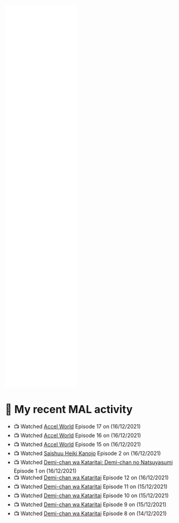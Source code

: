 ![Metrics](https://github.com/noxan-dev/noxan-dev/blob/main/github-metrics.svg)

# 🌸 My recent MAL activity

<!-- MAL_ACTIVITY:start -->

- 📺 Watched [Accel World](https://myanimelist.net/anime/11759) Episode 17 on (16/12/2021)
- 📺 Watched [Accel World](https://myanimelist.net/anime/11759) Episode 16 on (16/12/2021)
- 📺 Watched [Accel World](https://myanimelist.net/anime/11759) Episode 15 on (16/12/2021)
- 📺 Watched [Saishuu Heiki Kanojo](https://myanimelist.net/anime/529) Episode 2 on (16/12/2021)
- 📺 Watched [Demi-chan wa Kataritai: Demi-chan no Natsuyasumi](https://myanimelist.net/anime/35823) Episode 1 on (16/12/2021)
- 📺 Watched [Demi-chan wa Kataritai](https://myanimelist.net/anime/33988) Episode 12 on (16/12/2021)
- 📺 Watched [Demi-chan wa Kataritai](https://myanimelist.net/anime/33988) Episode 11 on (15/12/2021)
- 📺 Watched [Demi-chan wa Kataritai](https://myanimelist.net/anime/33988) Episode 10 on (15/12/2021)
- 📺 Watched [Demi-chan wa Kataritai](https://myanimelist.net/anime/33988) Episode 9 on (15/12/2021)
- 📺 Watched [Demi-chan wa Kataritai](https://myanimelist.net/anime/33988) Episode 8 on (14/12/2021)

<!-- MAL_ACTIVITY:end -->
